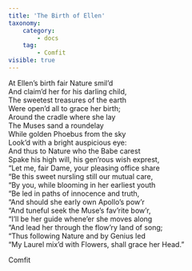 ```yaml
---
title: 'The Birth of Ellen'
taxonomy:
    category:
        - docs
    tag:
        - Comfit
visible: true
---
```


At Ellen’s birth fair Nature smil’d  
And claim’d her for his darling child,  
The sweetest treasures of the earth  
Were open’d all to grace her birth;  
Around the cradle where she lay  
The Muses sand a roundelay  
While golden Phoebus from the sky  
Look’d with a bright auspicious eye:  
And thus to Nature who the Babe carest  
Spake his high will, his gen’rous wish exprest,  
“Let me, fair Dame, your pleasing office share  
“Be this sweet nursling still our mutual care,  
“By you, while blooming in her earliest youth  
“Be led in paths of innocence and truth,  
“And should she early own Apollo’s pow’r  
“And tuneful seek the Muse’s fav’rite bow’r,  
“I’ll be her guide whene’er she moves along  
“And lead her through the flow’ry land of song;  
“Thus following Nature and by Genius led  
“My Laurel mix’d with Flowers, shall grace her Head.”  
  
Comfit  